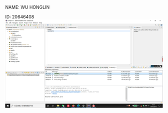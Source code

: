 NAME: WU HONGLIN   

ID: 20646408
![Image of screenshot](https://github.com/hwubh/comp3111-lab1-2021f/blob/master/lab01/screenshot.png)